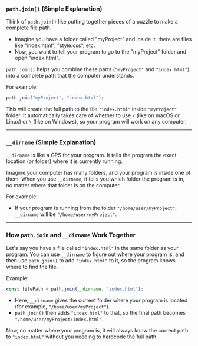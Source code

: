 ### **`path.join()`** (Simple Explanation)
Think of `path.join()` like putting together pieces of a puzzle to make a complete file path. 

- Imagine you have a folder called "myProject" and inside it, there are files like "index.html", "style.css", etc. 
- Now, you want to tell your program to go to the "myProject" folder and open "index.html".

`path.join()` helps you combine these parts (`"myProject"` and `"index.html"`) into a complete path that the computer understands. 

For example:
```js
path.join("myProject", "index.html");
```
This will create the full path to the file `"index.html"` inside `"myProject"` folder. It automatically takes care of whether to use `/` (like on macOS or Linux) or `\` (like on Windows), so your program will work on any computer.

---

### **`__dirname`** (Simple Explanation)
`__dirname` is like a GPS for your program. It tells the program the exact location (or folder) where it is currently running. 

Imagine your computer has many folders, and your program is inside one of them. When you use `__dirname`, it tells you which folder the program is in, no matter where that folder is on the computer.

For example:
- If your program is running from the folder `"/home/user/myProject"`, `__dirname` will be `"/home/user/myProject"`. 

---

### **How `path.join` and `__dirname` Work Together**
Let's say you have a file called `"index.html"` in the same folder as your program. You can use `__dirname` to figure out where your program is, and then use `path.join()` to add `"index.html"` to it, so the program knows where to find the file.

Example:
```js
const filePath = path.join(__dirname, 'index.html');
```

- Here, `__dirname` gives the current folder where your program is located (for example, `"/home/user/myProject"`).
- `path.join()` then adds `"index.html"` to that, so the final path becomes `"/home/user/myProject/index.html"`.

Now, no matter where your program is, it will always know the correct path to `"index.html"` without you needing to hardcode the full path.